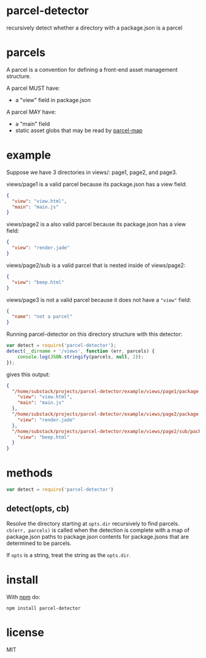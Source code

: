 # parcel-detector

recursively detect whether a directory with a package.json is a parcel

# parcels

A parcel is a convention for defining a front-end asset management structure.

A parcel MUST have:

* a "view" field in package.json

A parcel MAY have:

* a "main" field
* static asset globs that may be read by
[parcel-map](https://npmjs.org/package/parcel-map)

# example

Suppose we have 3 directories in views/: page1, page2, and page3.

views/page1 is a valid parcel because its package.json has a view field:

``` json
{
  "view": "view.html",
  "main": "main.js"
}
```

views/page2 is a also valid parcel because its package.json has a view field:

``` json
{
  "view": "render.jade"
}
```

views/page2/sub is a valid parcel that is nested inside of views/page2:

``` json
{
  "view": "beep.html"
}
```

views/page3 is not a valid parcel because it does not have a `"view"` field:

``` json
{
  "name": "not a parcel"
}
```

Running parcel-detector on this directory structure with this detector:

``` js
var detect = require('parcel-detector');
detect(__dirname + '/views', function (err, parcels) {
    console.log(JSON.stringify(parcels, null, 2));
});
```

gives this output:

``` json
{
  "/home/substack/projects/parcel-detector/example/views/page1/package.json": {
    "view": "view.html",
    "main": "main.js"
  },
  "/home/substack/projects/parcel-detector/example/views/page2/package.json": {
    "view": "render.jade"
  },
  "/home/substack/projects/parcel-detector/example/views/page2/sub/package.json": {
    "view": "beep.html"
  }
}
```

# methods

``` js
var detect = require('parcel-detector')
```

## detect(opts, cb)

Resolve the directory starting at `opts.dir` recursively to find parcels.
`cb(err, parcels)` is called when the detection is complete with a map of
package.json paths to package.json contents for package.jsons that are
determined to be parcels.

If `opts` is a string, treat the string as the `opts.dir`.

# install

With [npm](https://npmjs.org) do:

```
npm install parcel-detector
```

# license

MIT
